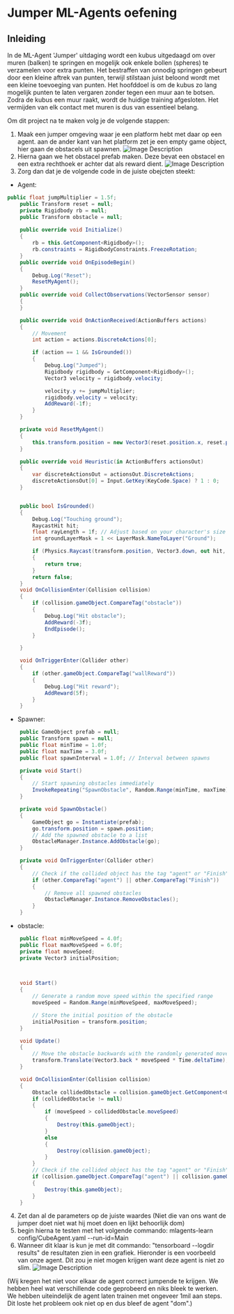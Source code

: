 # Jumper ML-Agents oefening
## Inleiding

In de ML-Agent 'Jumper' uitdaging wordt een kubus uitgedaagd om over muren (balken) te springen en mogelijk ook enkele bollen (spheres) te verzamelen voor extra punten. Het bestraffen van onnodig springen gebeurt door een kleine aftrek van punten, terwijl stilstaan juist beloond wordt met een kleine toevoeging van punten. Het hoofddoel is om de kubus zo lang mogelijk punten te laten vergaren zonder tegen een muur aan te botsen. Zodra de kubus een muur raakt, wordt de huidige training afgesloten. Het vermijden van elk contact met muren is dus van essentieel belang.

Om dit project na te maken volg je de volgende stappen:

1. Maak een jumper omgeving waar je een platform hebt met daar op een agent. aan de ander kant van het platform zet je een empty game object, hier gaan de obstacels uit spawnen.
![Image Description](Images/JumperPrefab.png)
3. Hierna gaan we het obstacel prefab maken. Deze bevat een obstacel en een extra rechthoek er achter dat als reward dient.
![Image Description](Images/JumperObstaclePrefab.png)
5. Zorg dan dat je de volgende code in de juiste obejcten steekt:
- Agent:
```cs
public float jumpMultiplier = 1.5f;
    public Transform reset = null;
    private Rigidbody rb = null;
    public Transform obstacle = null;
    
    public override void Initialize()
    {
        rb = this.GetComponent<Rigidbody>();
        rb.constraints = RigidbodyConstraints.FreezeRotation;
    }
    public override void OnEpisodeBegin()
    {
        Debug.Log("Reset");
        ResetMyAgent();
    }
    public override void CollectObservations(VectorSensor sensor)
    {
    }

    public override void OnActionReceived(ActionBuffers actions)
    {
        // Movement
        int action = actions.DiscreteActions[0];

        if (action == 1 && IsGrounded())
        {
            Debug.Log("Jumped");
            Rigidbody rigidbody = GetComponent<Rigidbody>();
            Vector3 velocity = rigidbody.velocity;

            velocity.y += jumpMultiplier;
            rigidbody.velocity = velocity;
            AddReward(-1f);
        }
    }

    private void ResetMyAgent()
    {
        this.transform.position = new Vector3(reset.position.x, reset.position.y, reset.position.z);
    }

    public override void Heuristic(in ActionBuffers actionsOut)
    {
        var discreteActionsOut = actionsOut.DiscreteActions;
        discreteActionsOut[0] = Input.GetKey(KeyCode.Space) ? 1 : 0;
    }


    public bool IsGrounded()
    {
        Debug.Log("Touching ground");
        RaycastHit hit;
        float rayLength = 1f; // Adjust based on your character's size
        int groundLayerMask = 1 << LayerMask.NameToLayer("Ground");

        if (Physics.Raycast(transform.position, Vector3.down, out hit, rayLength, groundLayerMask))
        {
            return true;
        }
        return false;
    }
    void OnCollisionEnter(Collision collision)
    {
        if (collision.gameObject.CompareTag("obstacle"))
        {
            Debug.Log("Hit obstacle");
            AddReward(-3f);
            EndEpisode();
        }

    }

    void OnTriggerEnter(Collider other)
    {
        if (other.gameObject.CompareTag("wallReward"))
        {
            Debug.Log("Hit reward");
            AddReward(5f);
        }
    }
```
- Spawner:
```cs
    public GameObject prefab = null;
    public Transform spawn = null;
    public float minTime = 1.0f;
    public float maxTime = 3.0f;
    public float spawnInterval = 1.0f; // Interval between spawns

    private void Start()
    {
        // Start spawning obstacles immediately
        InvokeRepeating("SpawnObstacle", Random.Range(minTime, maxTime), spawnInterval);
    }

    private void SpawnObstacle()
    {
        GameObject go = Instantiate(prefab);
        go.transform.position = spawn.position;
        // Add the spawned obstacle to a list
        ObstacleManager.Instance.AddObstacle(go);
    }

    private void OnTriggerEnter(Collider other)
    {
        // Check if the collided object has the tag "agent" or "Finish"
        if (other.CompareTag("agent") || other.CompareTag("Finish"))
        {
            // Remove all spawned obstacles
            ObstacleManager.Instance.RemoveObstacles();
        }
    }
```
- obstacle:
```cs
    public float minMoveSpeed = 4.0f;
    public float maxMoveSpeed = 6.0f;
    private float moveSpeed;
    private Vector3 initialPosition;

    

    void Start()
    {
        // Generate a random move speed within the specified range
        moveSpeed = Random.Range(minMoveSpeed, maxMoveSpeed);

        // Store the initial position of the obstacle
        initialPosition = transform.position;
    }

    void Update()
    {
        // Move the obstacle backwards with the randomly generated move speed
        transform.Translate(Vector3.back * moveSpeed * Time.deltaTime);
    }

    void OnCollisionEnter(Collision collision)
    {
        Obstacle collidedObstacle = collision.gameObject.GetComponent<Obstacle>();
        if (collidedObstacle != null)
        {
            if (moveSpeed > collidedObstacle.moveSpeed)
            {
                Destroy(this.gameObject);
            }
            else
            {
                Destroy(collision.gameObject);
            }
        }
        // Check if the collided object has the tag "agent" or "Finish"
        if (collision.gameObject.CompareTag("agent") || collision.gameObject.CompareTag("Finish"))
        {
            Destroy(this.gameObject);
        }
    }
```

4. Zet dan al de parameters op de juiste waardes (Niet die van ons want de jumper doet niet wat hij moet doen en lijkt behoorlijk dom)
5. begin hierna te testen met het volgende commando: mlagents-learn config/CubeAgent.yaml --run-id=Main
6. Wanneer dit klaar is kun je met dit commando: "tensorboard --logdir results" de resultaten zien in een grafiek. Hieronder is een voorbeeld van onze agent. Dit zou je niet mogen krijgen want deze agent is niet zo slim.
![Image Description](Images/Grafiek.png)

(Wij kregen het niet voor elkaar de agent correct jumpende te krijgen. We hebben heel wat verschillende code geprobeerd en niks bleek te werken. We hebben uiteindelijk de agent laten trainen met ongeveer 1mil aan steps. Dit loste het probleem ook niet op en dus bleef de agent "dom".)
